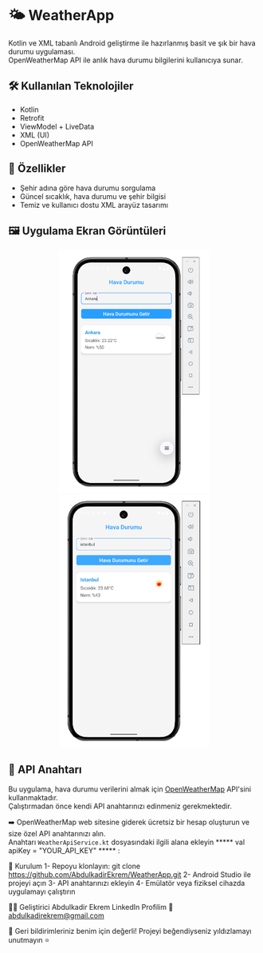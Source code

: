 # 🌤️ WeatherApp

Kotlin ve XML tabanlı Android geliştirme ile hazırlanmış basit ve şık bir hava durumu uygulaması.  
OpenWeatherMap API ile anlık hava durumu bilgilerini kullanıcıya sunar.

## 🛠️ Kullanılan Teknolojiler

- Kotlin
- Retrofit
- ViewModel + LiveData
- XML (UI)
- OpenWeatherMap API

## 📱 Özellikler

- Şehir adına göre hava durumu sorgulama
- Güncel sıcaklık, hava durumu ve şehir bilgisi
- Temiz ve kullanıcı dostu XML arayüz tasarımı

## 🖼️ Uygulama Ekran Görüntüleri

<p align="center">
  <img src="https://raw.githubusercontent.com/AbdulkadirEkrem/WeatherApp/master/WeatherAppAPI.PNG" alt="Ana ekran" width="300" />
  <img src="https://raw.githubusercontent.com/AbdulkadirEkrem/WeatherApp/master/WeatherAppAPI2.PNG" alt="Sonuç ekranı" width="300" />
</p>


## 🔑 API Anahtarı

Bu uygulama, hava durumu verilerini almak için [OpenWeatherMap](https://openweathermap.org/api) API'sini kullanmaktadır.  
Çalıştırmadan önce kendi API anahtarınızı edinmeniz gerekmektedir.

➡️ OpenWeatherMap web sitesine giderek ücretsiz bir hesap oluşturun ve size özel API anahtarınızı alın.  
Anahtarı `WeatherApiService.kt` dosyasındaki ilgili alana ekleyin ***** val apiKey = "YOUR_API_KEY" ***** :

🚀 Kurulum
1- Repoyu klonlayın:
git clone https://github.com/AbdulkadirEkrem/WeatherApp.git
2- Android Studio ile projeyi açın
3- API anahtarınızı ekleyin
4- Emülatör veya fiziksel cihazda uygulamayı çalıştırın

👨‍💻 Geliştirici
Abdulkadir Ekrem
LinkedIn Profilim
📧 abdulkadirekrem@gmail.com

📌 Geri bildirimleriniz benim için değerli! Projeyi beğendiyseniz yıldızlamayı unutmayın ⭐
